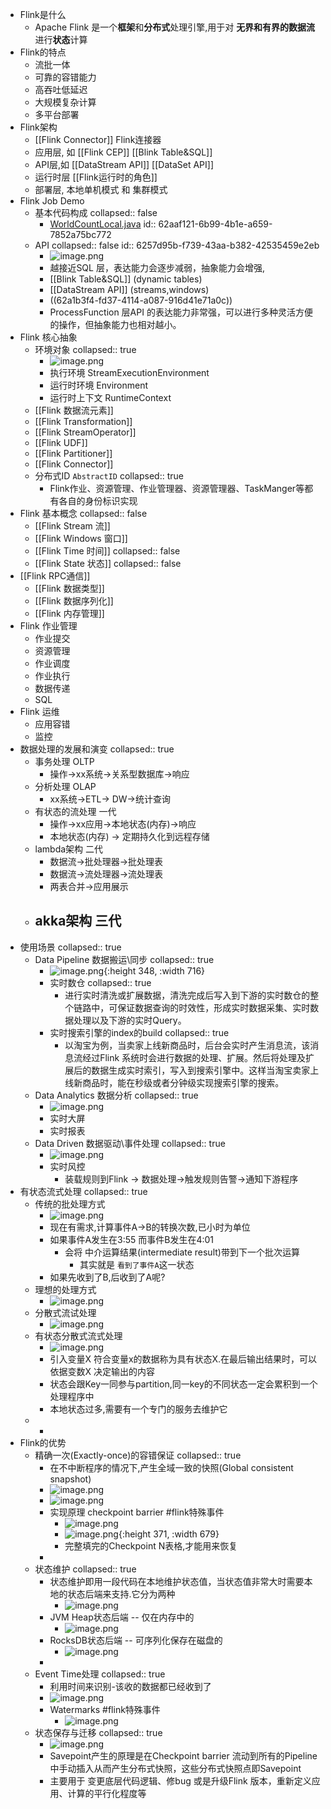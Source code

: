 - Flink是什么
	- Apache Flink 是一个**框架**和**分布式**处理引擎,用于对 **无界和有界的数据流**进行**状态**计算
- Flink的特点
	- 流批一体
	- 可靠的容错能力
	- 高吞吐低延迟
	- 大规模复杂计算
	- 多平台部署
- Flink架构
	- [[Flink Connector]] Flink连接器
	- 应用层, 如 [[Flink CEP]] [[Blink Table&SQL]]
	- API层,如 [[DataStream API]] [[DataSet API]]
	- 运行时层 [[Flink运行时的角色]]
	- 部署层, 本地单机模式 和 集群模式
- Flink Job Demo
	- 基本代码构成
	  collapsed:: false
		- [WorldCountLocal.java](../assets/WorldCountLocal_1655370026893_0.java)
		  id:: 62aaf121-6b99-4b1e-a659-7852a75bc772
	- API
	  collapsed:: false
	  id:: 6257d95b-f739-43aa-b382-42535459e2eb
		- ![image.png](../assets/image_1650008063943_0.png)
		- 越接近SQL 层，表达能力会逐步减弱，抽象能力会增强,
		- [[Blink Table&SQL]] (dynamic tables)
		- [[DataStream API]] (streams,windows)
		- ((62a1b3f4-fd37-4114-a087-916d41e71a0c))
		- ProcessFunction 层API 的表达能力非常强，可以进行多种灵活方便的操作，但抽象能力也相对越小。
- Flink 核心抽象
	- 环境对象
	  collapsed:: true
		- ![image.png](../assets/image_1655370537977_0.png)
		- 执行环境 StreamExecutionEnvironment
		- 运行时环境 Environment
		- 运行时上下文 RuntimeContext
	- [[Flink 数据流元素]]
	- [[Flink Transformation]]
	- [[Flink StreamOperator]]
	- [[Flink UDF]]
	- [[Flink Partitioner]]
	- [[Flink Connector]]
	- 分布式ID `AbstractID` 
	  collapsed:: true
		- Flink作业、资源管理、作业管理器、资源管理器、TaskManger等都有各自的身份标识实现
- Flink 基本概念
  collapsed:: false
	- [[Flink Stream 流]]
	- [[Flink Windows 窗口]]
	- [[Flink Time 时间]]
	  collapsed:: false
	- [[Flink State 状态]]
	  collapsed:: false
- [[Flink RPC通信]]
	- [[Flink 数据类型]]
	- [[Flink 数据序列化]]
	- [[Flink 内存管理]]
- Flink 作业管理
	- 作业提交
	- 资源管理
	- 作业调度
	- 作业执行
	- 数据传递
	- SQL
- Flink 运维
	- 应用容错
	- 监控
- 数据处理的发展和演变
  collapsed:: true
	- 事务处理 OLTP
		- 操作->xx系统->关系型数据库->响应
	- 分析处理 OLAP
		- xx系统->ETL-> DW->统计查询
	- 有状态的流处理 一代
		- 操作->xx应用->本地状态(内存)->响应
		- 本地状态(内存) -> 定期持久化到远程存储
	- lambda架构 二代
		- 数据流->批处理器->批处理表
		- 数据流->流处理器->流处理表
		- 两表合并->应用展示
	- akka架构 三代
		-
- 使用场景
  collapsed:: true
	- Data Pipeline 数据搬运\同步
	  collapsed:: true
		- ![image.png](../assets/image_1649925119504_0.png){:height 348, :width 716}
		- 实时数仓
		  collapsed:: true
			- 进行实时清洗或扩展数据，清洗完成后写入到下游的实时数仓的整个链路中，可保证数据查询的时效性，形成实时数据采集、实时数据处理以及下游的实时Query。
		- 实时搜索引擎的index的build
		  collapsed:: true
			- 以淘宝为例，当卖家上线新商品时，后台会实时产生消息流，该消息流经过Flink 系统时会进行数据的处理、扩展。然后将处理及扩展后的数据生成实时索引，写入到搜索引擎中。这样当淘宝卖家上线新商品时，能在秒级或者分钟级实现搜索引擎的搜索。
	- Data Analytics 数据分析
	  collapsed:: true
		- ![image.png](../assets/image_1649925300142_0.png)
		- 实时大屏
		- 实时报表
	- Data Driven 数据驱动\事件处理
	  collapsed:: true
		- ![image.png](../assets/image_1649925356430_0.png)
		- 实时风控
			- 装载规则到Flink -> 数据处理->触发规则告警->通知下游程序
- 有状态流式处理
  collapsed:: true
	- 传统的批处理方式
		- ![image.png](../assets/image_1649928588997_0.png)
		- 现在有需求,计算事件A->B的转换次数,已小时为单位
		- 如果事件A发生在3:55 而事件B发生在4:01
			- 会将 中介运算结果(intermediate result)带到下一个批次运算
				- 其实就是 `看到了事件A`这一状态
		- 如果先收到了B,后收到了A呢?
	- 理想的处理方式
		- ![image.png](../assets/image_1649929048965_0.png)
	- 分散式流试处理
		- ![image.png](../assets/image_1649929235379_0.png)
	- 有状态分散式流式处理
		- ![image.png](../assets/image_1649929775941_0.png)
		- 引入变量X 符合变量x的数据称为具有状态X.在最后输出结果时，可以依据变数X 决定输出的内容
		- 状态会跟Key一同参与partition,同一key的不同状态一定会累积到一个处理程序中
		- 本地状态过多,需要有一个专门的服务去维护它
	-
		-
- Flink的优势
	- 精确一次(Exactly-once)的容错保证
	  collapsed:: true
		- 在不中断程序的情况下,产生全域一致的快照(Global consistent snapshot)
		- ![image.png](../assets/image_1649992209684_0.png)
		- ![image.png](../assets/image_1649992228436_0.png)
		- 实现原理 checkpoint barrier #flink特殊事件
			- ![image.png](../assets/image_1649992474290_0.png)
			- ![image.png](../assets/image_1649992486131_0.png){:height 371, :width 679}
			- 完整填完的Checkpoint N表格,才能用来恢复
		-
	- 状态维护
	  collapsed:: true
		- 状态维护即用一段代码在本地维护状态值，当状态值非常大时需要本地的状态后端来支持.它分为两种
			- ![image.png](../assets/image_1649992994771_0.png)
		- JVM Heap状态后端 -- 仅在内存中的
			- ![image.png](../assets/image_1649993021636_0.png)
		- RocksDB状态后端 -- 可序列化保存在磁盘的
			- ![image.png](../assets/image_1649993040626_0.png)
		-
	- Event Time处理
	  collapsed:: true
		- 利用时间来识别-该收的数据都已经收到了
		- ![image.png](../assets/image_1649993549377_0.png)
		- Watermarks #flink特殊事件
			- ![image.png](../assets/image_1649993666082_0.png)
	- 状态保存与迁移
	  collapsed:: true
		- ![image.png](../assets/image_1649993949095_0.png)
		- Savepoint产生的原理是在Checkpoint barrier 流动到所有的Pipeline 中手动插入从而产生分布式快照，这些分布式快照点即Savepoint
		- 主要用于 变更底层代码逻辑、修bug 或是升级Flink 版本，重新定义应用、计算的平行化程度等